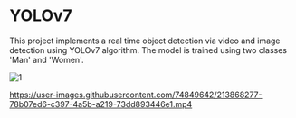 # YOLOv7
This project implements a real time object detection via video and image detection using YOLOv7 algorithm. 
The model is trained using two classes 'Man' and 'Women'. 

![1](https://user-images.githubusercontent.com/74849642/211988269-62697ca2-1442-4266-9fe9-d0e179c17a0f.jpg)











https://user-images.githubusercontent.com/74849642/213868277-78b07ed6-c397-4a5b-a219-73dd893446e1.mp4

